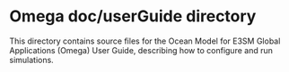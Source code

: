# Omega doc/userGuide directory

This directory contains source files for the Ocean Model for E3SM
Global Applications (Omega) User Guide, describing how to configure
and run simulations.
